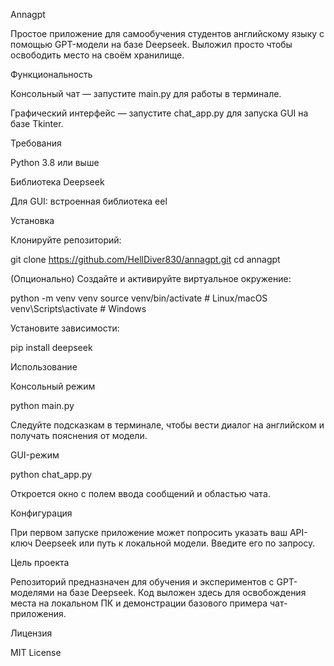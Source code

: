 Annagpt

Простое приложение для самообучения студентов английскому языку с помощью GPT-модели на базе Deepseek.
Выложил просто чтобы освободить место на своём хранилище.

Функциональность

Консольный чат — запустите main.py для работы в терминале.

Графический интерфейс — запустите chat_app.py для запуска GUI на базе Tkinter.

Требования

Python 3.8 или выше

Библиотека Deepseek

Для GUI: встроенная библиотека eel

Установка

Клонируйте репозиторий:

git clone https://github.com/HellDiver830/annagpt.git
cd annagpt

(Опционально) Создайте и активируйте виртуальное окружение:

python -m venv venv
source venv/bin/activate   # Linux/macOS
venv\\Scripts\\activate  # Windows

Установите зависимости:

pip install deepseek

Использование

Консольный режим

python main.py

Следуйте подсказкам в терминале, чтобы вести диалог на английском и получать пояснения от модели.

GUI-режим

python chat_app.py

Откроется окно с полем ввода сообщений и областью чата.

Конфигурация

При первом запуске приложение может попросить указать ваш API-ключ Deepseek или путь к локальной модели. Введите его по запросу.

Цель проекта

Репозиторий предназначен для обучения и экспериментов с GPT-моделями на базе Deepseek. Код выложен здесь для освобождения места на локальном ПК и демонстрации базового примера чат-приложения.

Лицензия

MIT License

